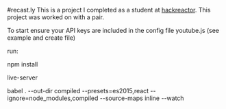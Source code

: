 #recast.ly
This is a project I completed as a student at [hackreactor](http://hackreactor.com). This project was worked on with a pair.

To start ensure your API keys are included in the config file youtube.js (see example and create file)

run: 

npm install

live-server

babel . --out-dir compiled --presets=es2015,react --ignore=node_modules,compiled --source-maps inline --watch
